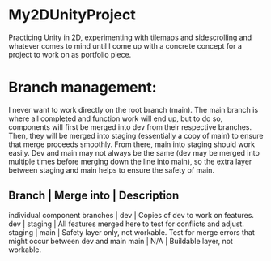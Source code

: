 # My2DUnityProject
Practicing Unity in 2D, experimenting with tilemaps and sidescrolling and whatever comes to mind until I come up with a concrete concept for a project to work on as portfolio piece.

# Branch management:
  I never want to work directly on the root branch (main). The main branch is where all completed and function work will end up, but to do so, components will first be merged into dev from their respective branches. Then, they will be merged into staging (essentially a copy of main) to ensure that merge proceeds smoothly. From there, main into staging should work easily. Dev and main may not always be the same (dev may be merged into multiple times before merging down the line into main), so the extra layer between staging and main helps to ensure the safety of main. 
  
**Branch** | **Merge into** | **Description**
---------------------------------------------
individual component branches | dev | Copies of dev to work on features.
dev | staging | All features merged here to test for conflicts and adjust.
staging | main | Safety layer only, not workable. Test for merge errors that might occur between dev and main
main | N/A | Buildable layer, not workable.

